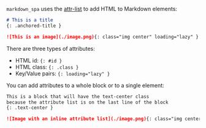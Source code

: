 [order]:       # (4)
[name]:        # (Attributes)
[description]: # (How to add attributes to Markdown elements)

`markdown_spa` uses the [attr-list](https://python-markdown.github.io/extensions/attr_list/) to add HTML to Markdown elements:
```md
# This is a title
{: .anchored-title }

![This is an image](./image.png){: class="img center" loading="lazy" }
```

There are three types of attributes:

- HTML id: `{: #id }`
- HTML class: `{: .class }`
- Key/Value pairs: `{: loading="lazy" }`

You can add attributes to a whole block or to a single element:
```md
This is a block that will have the text-center class
because the attribute list is on the last line of the block
{: .text-center }

![Image with an inline attribute list](./image.png){: class="img center" loading="lazy" }
```